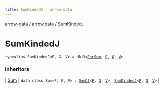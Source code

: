 ```yaml
---
title: SumKindedJ - arrow-data
---
```


[arrow-data](../index.html) / [arrow.data](index.html) / [SumKindedJ](./-sum-kinded-j.html)

# SumKindedJ

`typealias SumKindedJ<F, G, V> = HkJ3<`[`ForSum`](-for-sum.html)`, `[`F`](-sum-kinded-j.html#F)`, `[`G`](-sum-kinded-j.html#G)`, `[`V`](-sum-kinded-j.html#V)`>`

### Inheritors

| [Sum](-sum/index.html) | `data class Sum<F, G, V> : `[`SumOf`](-sum-of.html)`<`[`F`](-sum/index.html#F)`, `[`G`](-sum/index.html#G)`, `[`V`](-sum/index.html#V)`>, `[`SumKindedJ`](./-sum-kinded-j.html)`<`[`F`](-sum/index.html#F)`, `[`G`](-sum/index.html#G)`, `[`V`](-sum/index.html#V)`>` |

